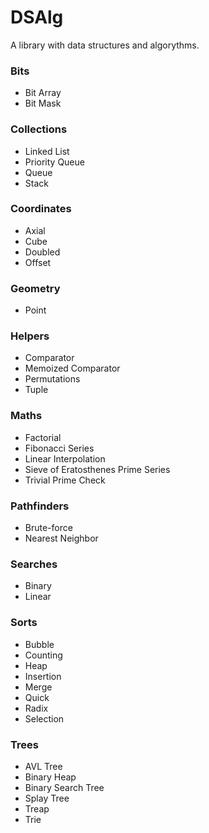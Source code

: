 # DSAlg

A library with data structures and algorythms.

### Bits
- Bit Array
- Bit Mask

### Collections
- Linked List
- Priority Queue
- Queue
- Stack

### Coordinates
- Axial
- Cube
- Doubled
- Offset

### Geometry
- Point

### Helpers
- Comparator
- Memoized Comparator
- Permutations
- Tuple

### Maths
- Factorial
- Fibonacci Series
- Linear Interpolation
- Sieve of Eratosthenes Prime Series
- Trivial Prime Check

### Pathfinders
- Brute-force
- Nearest Neighbor

### Searches
- Binary
- Linear

### Sorts
- Bubble
- Counting
- Heap
- Insertion
- Merge
- Quick
- Radix
- Selection

### Trees
- AVL Tree
- Binary Heap
- Binary Search Tree
- Splay Tree
- Treap
- Trie
